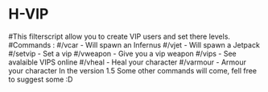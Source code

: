 # H-VIP
#This filterscript allow you to create VIP users and set there levels.
#Commands :
#/vcar - Will spawn an Infernus
#/vjet - Will spawn a Jetpack
#/setvip - Set a vip
#/vweapon - Give you a vip weapon
#/vips - See avalaible VIPS online
#/vheal - Heal your character
#/varmour - Armour your character
In the version 1.5 Some other commands will come, fell free to suggest some :D
